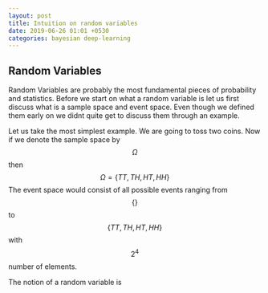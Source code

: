 ```yaml
---
layout: post
title: Intuition on random variables
date: 2019-06-26 01:01 +0530
categories: bayesian deep-learning
---
```


## Random Variables

Random Variables are probably the most fundamental pieces of probability and statistics. Before we start on what a random variable is let us first discuss what is a sample space and event space. Even though we defined them early on we didnt quite get to discuss them through an example. 

Let us take the most simplest example. We are going to toss two coins. Now if we denote the sample space by $$\Omega$$ then $$\Omega = \{TT,TH,HT,HH\} $$ The event space would consist of all possible events ranging from $$\{\}$$ to $$\{TT,TH,HT,HH\}$$ with $$2^4$$ number of elements. 

The notion of a random variable is 


